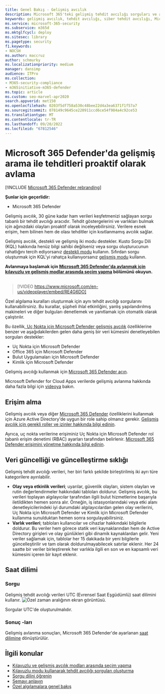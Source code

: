 ```yaml
---
title: Genel Bakış - Gelişmiş avcılık
description: Microsoft 365'teki gelişmiş tehdit avcılığı sorguları ve ağınızdaki tehditleri ve zayıf noktaları proaktif olarak bulmak için bunları nasıl kullanacağınızı öğrenin
keywords: gelişmiş avcılık, tehdit avcılığı, siber tehdit avcılığı, Microsoft 365 Defender, microsoft 365, m365, arama, sorgu, telemetri, özel algılamalar, şema, kusto
ms.service: microsoft-365-security
ms.subservice: m365d
ms.mktglfcycl: deploy
ms.sitesec: library
ms.pagetype: security
f1.keywords:
- NOCSH
ms.author: maccruz
author: schmurky
ms.localizationpriority: medium
manager: dansimp
audience: ITPro
ms.collection:
- M365-security-compliance
- m365initiative-m365-defender
ms.topic: article
ms.custom: seo-marvel-apr2020
search.appverid: met150
ms.openlocfilehash: 0203f5df758a530c48bee22d4a3ea6371f1f57a7
ms.sourcegitcommit: 078149c9645ce220911ccd6ce54f984a4c92ce53
ms.translationtype: MT
ms.contentlocale: tr-TR
ms.lasthandoff: 09/20/2022
ms.locfileid: "67812546"
---
```

# <a name="proactively-hunt-for-threats-with-advanced-hunting-in-microsoft-365-defender"></a>Microsoft 365 Defender'da gelişmiş arama ile tehditleri proaktif olarak avlama

[!INCLUDE [Microsoft 365 Defender rebranding](../includes/microsoft-defender.md)]


**Şunlar için geçerlidir:**
- Microsoft 365 Defender

Gelişmiş avcılık, 30 güne kadar ham verileri keşfetmenizi sağlayan sorgu tabanlı bir tehdit avcılığı aracıdır. Tehdit göstergelerini ve varlıkları bulmak için ağınızdaki olayları proaktif olarak inceleyebilirsiniz. Verilere esnek erişim, hem bilinen hem de olası tehditler için kısıtlanmamış avcılık sağlar.

Gelişmiş avcılık, destekli ve gelişmiş iki modu destekler. Kusto Sorgu Dili (KQL) hakkında henüz bilgi sahibi değilseniz veya sorgu oluşturucunun rahatlığını tercih ediyorsanız [destekli modu](advanced-hunting-query-builder.md) kullanın. Sıfırdan sorgu oluşturmak için KQL'yi rahatça kullanıyorsanız [gelişmiş modu](advanced-hunting-query-language.md) kullanın. 

**Avlanmaya başlamak için [Microsoft 365 Defender'da avlanmak için kılavuzlu ve gelişmiş modlar arasında seçim yapma](advanced-hunting-modes.md) bölümünü okuyun.**
<br><br>

> [!VIDEO https://www.microsoft.com/en-us/videoplayer/embed/RE4G6DO]

Özel algılama kuralları oluşturmak için aynı tehdit avcılığı sorgularını kullanabilirsiniz. Bu kurallar, şüpheli ihlal etkinliğini, yanlış yapılandırılmış makineleri ve diğer bulguları denetlemek ve yanıtlamak için otomatik olarak çalıştırılır.

Bu özellik[, Uç Nokta için Microsoft Defender gelişmiş avcılık](/windows/security/threat-protection/microsoft-defender-atp/advanced-hunting-overview) özelliklerine benzer ve aşağıdakilerden gelen daha geniş bir veri kümesini denetleyebilen sorguları destekler:

- Uç Nokta için Microsoft Defender
- Office 365 için Microsoft Defender
- Bulut Uygulamaları için Microsoft Defender
- Kimlik için Microsoft Defender

Gelişmiş avcılığı kullanmak için [Microsoft 365 Defender açın](m365d-enable.md).

Microsoft Defender for Cloud Apps verilerde gelişmiş avlanma hakkında daha fazla bilgi için [videoya](https://www.microsoft.com/en-us/videoplayer/embed/RWFISa) bakın. 



## <a name="get-access"></a>Erişim alma
Gelişmiş avcılık veya diğer [Microsoft 365 Defender](microsoft-365-defender.md) özelliklerini kullanmak için Azure Active Directory'de uygun bir role sahip olmanız gerekir. [Gelişmiş avcılık için gerekli roller ve izinler hakkında bilgi edinin](custom-roles.md).

Ayrıca, uç nokta verilerine erişiminiz Uç Nokta için Microsoft Defender rol tabanlı erişim denetimi (RBAC) ayarları tarafından belirlenir. [Microsoft 365 Defender erişimini yönetme hakkında bilgi edinin](m365d-permissions.md).


## <a name="data-freshness-and-update-frequency"></a>Veri güncelliği ve güncelleştirme sıklığı
Gelişmiş tehdit avcılığı verileri, her biri farklı şekilde birleştirilmiş iki ayrı türe kategorilere ayırılabilir.

- **Olay veya etkinlik verileri**; uyarılar, güvenlik olayları, sistem olayları ve rutin değerlendirmeler hakkındaki tabloları doldurur. Gelişmiş avcılık, bu verileri toplayan algılayıcılar tarafından ilgili bulut hizmetlerine başarıyla iletildikten hemen sonra alır. Örneğin, iş istasyonlarındaki veya etki alanı denetleyicilerindeki iyi durumdaki algılayıcılardan gelen olay verilerini, Uç Nokta için Microsoft Defender ve Kimlik için Microsoft Defender kullanıma sunulduktan hemen sonra sorgulayabilirsiniz.
- **Varlık verileri**; tabloları kullanıcılar ve cihazlar hakkındaki bilgilerle doldurur. Bu veriler hem görece statik veri kaynaklarından hem de Active Directory girişleri ve olay günlükleri gibi dinamik kaynaklardan gelir. Yeni veriler sağlamak için, tablolar her 15 dakikada bir yeni bilgilerle güncelleştirilir ve tam olarak doldurulmayabilecek satırlar eklenir. Her 24 saatte bir veriler birleştirerek her varlıkla ilgili en son ve en kapsamlı veri kümesini içeren bir kayıt eklenir.


## <a name="time-zone"></a>Saat dilimi
### <a name="queries"></a>Sorgu
Gelişmiş tehdit avcılığı verileri UTC (Evrensel Saat Eşgüdümlü) saat dilimini kullanır. 
![Özel zaman aralığının ekran görüntüsü.](../../media/custom-time-range.png)

Sorgular UTC'de oluşturulmalıdır.

### <a name="results"></a>Sonuç -ları
Gelişmiş avlanma sonuçları, Microsoft 365 Defender'de ayarlanan [saat dilimine](m365d-time-zone.md) dönüştürülür. 




## <a name="related-topics"></a>İlgili konular
- [Kılavuzlu ve gelişmiş avcılık modları arasında seçim yapma](advanced-hunting-modes.md)
- [Kılavuzlu modu kullanarak tehdit avcılığı sorguları oluşturma](advanced-hunting-query-builder.md)
- [Sorgu dilini öğrenin](advanced-hunting-query-language.md)
- [Şemayı anlayın](advanced-hunting-schema-tables.md)
- [Özel algılamalara genel bakış](custom-detections-overview.md)
